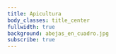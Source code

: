 ```yaml
---
title: Apicultura
body_classes: title_center
fullwidth: true
background: abejas_en_cuadro.jpg
subscribe: true
---
```


<!--
This is a comment

Las abejas se extinguen. O eso escuche el otro día que decían. No me extrañaría
que fuera verdad. Pero, cuando estoy en el apiario, acachado frente a la piquera, fijandome a ver si
traen polen y las veo entrar como locas, dando volteretas por la pista de
aterrizaje, frenando en seco y volviendo hacia atras, pienso que a ellas no parece
importarles eso de que se extinguen. Lo mismo no se han enterado.




Cuando estoy en el apiario, viendo si entra polen en las piqueras, y elas van a
 lo ssuyo. una trpenzando al entrar, dando una voltera otra frenando de golpe yvolviendo porque se ha p sado pienso que a ellas no
 parece importarles.



En la escritura de este terreno, se le identifica como “el colmenar”.  El tio justo tenia sus abejas aqui. 

Algunos vecinos recuerdan cargar las cajass en la espalda, cuando eran unos chavales.

Los vecinos dicen que es un buen lugar para tener colmenas. Nosotros hemos decidido seguir con la tradicion y probar a ser apicultores, de momento no nos va mal.

Tenemos 40 colmenas dadant. Buena calidad, madera de tres centimetros de gruesa, entrelazada. sin alistonar, madera entera. Con base antivarroa. En temporada alta cada una de ellas puede albergar facilmente a 600000 abejas.

Las tenemos distribuidas en tres hileras. cada hilera en un bancal, de forma que el apiario tiene tres alturas.

Dejamos bastante espacio entre colmenas e intentamos que haya plantas aromaticas como el romero en las piqueras para que les ayuda a luchar contra enfermedades al pasar por ellas al entra en la colmena.

40 colmenas, mas las abejas, mas la cera, mas los utensilios para extraer y madurar la miel cuestan dinero. Es ma mayor inversion individual que hemos realizado en el campo y nos ha costado esfuerzo y prestamos familiares.

Nos gustaria no solo recuperar la inversion sino crear una forma de vida.




Quiza no se han enterado.

Hay una isla de plastico del tamaño de españa dando vueltas por ahi. Nosotros tambien nos estamos extinguiendo. Quiza tiene algo que ver.

Dentro de lo que cabe tenemos suerte, aqui nadie echa pesticidas. Las abejas suben a la loma del Xorta a por romero y brezo y totalemente natural. 

Dudo que nos costara mucho conseguir la certificacion de ecologico.

El precio de la miel esta barato. Como casi todas las cosas.

Barato para el apicultor, no para el consumirod. Al final losintermediarios se llevan el dinero. 
ºººººººº    ººº
A nosotros nos sale muchisimo mejor vender la miel directamente sino no es casi rentable.

Por que comprame la miel a mi en lugar de la granja san francisco.

comercio local, calidad, comprar directamente al apicultor

manejos respetuoso
cambio de cera,
espacio entre colmenas
aromaticas alrededor
alimento.
pesticidas.

Desde aqui os pediria que os pareis un momento y que nos ayudeis. Que intenteis cambiar un poquito el mundo.

A lo mejor si empezamos asi no nos extinguimos. 
-->
